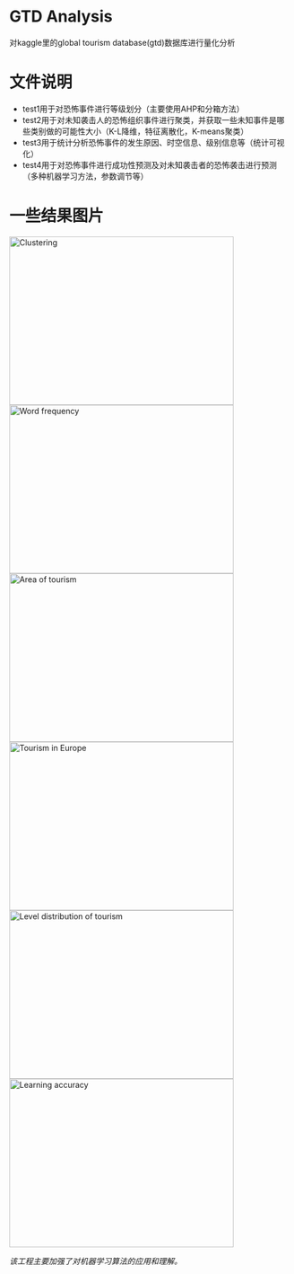 # GTD Analysis

对kaggle里的global tourism database(gtd)数据库进行量化分析 

# 文件说明
 * test1用于对恐怖事件进行等级划分（主要使用AHP和分箱方法）
 * test2用于对未知袭击人的恐怖组织事件进行聚类，并获取一些未知事件是哪些类别做的可能性大小（K-L降维，特征离散化，K-means聚类）
 * test3用于统计分析恐怖事件的发生原因、时空信息、级别信息等（统计可视化）
 * test4用于对恐怖事件进行成功性预测及对未知袭击者的恐怖袭击进行预测（多种机器学习方法，参数调节等）
 
# 一些结果图片
<img src="https://github.com/Aurora26/Global-Tourism-Analyse/tree/master/imgs/1.png" width="400" height="300" alt="Clustering" align=center />
<img src="https://github.com/Aurora26/Global-Tourism-Analyse/tree/master/imgs/2.png" width="400" height="300" alt="Word frequency" align=center />
<img src="https://github.com/Aurora26/Global-Tourism-Analyse/tree/master/imgs/3.png" width="400" height="300" alt="Area of tourism" align=center />
<img src="https://github.com/Aurora26/Global-Tourism-Analyse/tree/master/imgs/4.png" width="400" height="300" alt="Tourism in Europe" align=center />
<img src="https://github.com/Aurora26/Global-Tourism-Analyse/tree/master/imgs/5.png" width="400" height="300" alt="Level distribution of tourism " align=center />
<img src="https://github.com/Aurora26/Global-Tourism-Analyse/tree/master/imgs/6.png" width="400" height="300" alt="Learning accuracy" align=center />

*该工程主要加强了对机器学习算法的应用和理解。*
